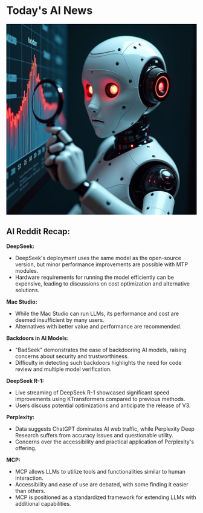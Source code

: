 
# Today's AI News

![Todays Image](pictures/20250217_101233.png)

## AI Reddit Recap:

**DeepSeek:**

- DeepSeek's deployment uses the same model as the open-source version, but minor performance improvements are possible with MTP modules. 
- Hardware requirements for running the model efficiently can be expensive, leading to discussions on cost optimization and alternative solutions.


**Mac Studio:**

- While the Mac Studio can run LLMs, its performance and cost are deemed insufficient by many users.
- Alternatives with better value and performance are recommended.


**Backdoors in AI Models:**

- "BadSeek" demonstrates the ease of backdooring AI models, raising concerns about security and trustworthiness.
- Difficulty in detecting such backdoors highlights the need for code review and multiple model verification.


**DeepSeek R-1:**

- Live streaming of DeepSeek R-1 showcased significant speed improvements using KTransformers compared to previous methods. 
- Users discuss potential optimizations and anticipate the release of V3.


**Perplexity:**

- Data suggests ChatGPT dominates AI web traffic, while Perplexity Deep Research suffers from accuracy issues and questionable utility.
- Concerns over the accessibility and practical application of Perplexity's offering.


**MCP:**

- MCP allows LLMs to utilize tools and functionalities similar to human interaction.
- Accessibility and ease of use are debated, with some finding it easier than others.
- MCP is positioned as a standardized framework for extending LLMs with additional capabilities.
